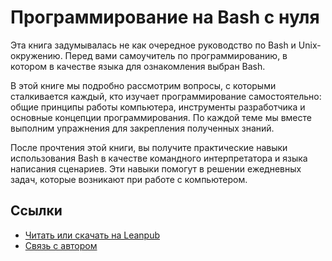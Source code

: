 # Программирование на Bash с нуля

Эта книга задумывалась не как очередное руководство по Bash и Unix-окружению. Перед вами самоучитель по программированию, в котором в качестве языка для ознакомления выбран Bash.

В этой книге мы подробно рассмотрим вопросы, с которыми сталкивается каждый, кто изучает программирование самостоятельно: общие принципы работы компьютера, инструменты разработчика и основные концепции программирования. По каждой теме мы вместе выполним упражнения для закрепления полученных знаний.

После прочтения этой книги, вы получите практические навыки использования Bash в качестве командного интерпретатора и языка написания сценариев. Эти навыки помогут в решении ежедневных задач, которые возникают при работе с компьютером.

## Ссылки

* [Читать или скачать на Leanpub](https://leanpub.com/programming-from-scratch)
* [Связь с автором](mailto:petrsum@gmail.com)
